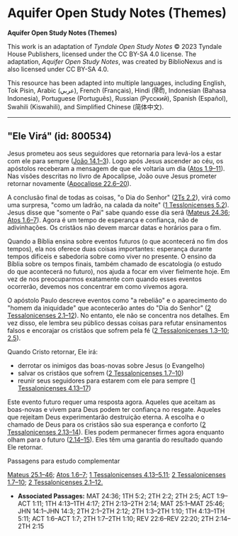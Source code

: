# Aquifer Open Study Notes (Themes)

**Aquifer Open Study Notes (Themes)**

This work is an adaptation of *Tyndale Open Study Notes* © 2023 Tyndale House Publishers, licensed under the CC BY\-SA 4\.0 license. The adaptation, *Aquifer Open Study Notes*, was created by BiblioNexus and is also licensed under CC BY\-SA 4\.0\.

This resource has been adapted into multiple languages, including English, Tok Pisin, Arabic (عربي), French (Français), Hindi (हिंदी), Indonesian (Bahasa Indonesia), Portuguese (Português), Russian (Русский), Spanish (Español), Swahili (Kiswahili), and Simplified Chinese (简体中文).



--------------------------------

## "Ele Virá" (id: 800534)

Jesus prometeu aos seus seguidores que retornaria para levá\-los a estar com ele para sempre ([João 14\.1–3](https://ref.ly/John14:1-John14:3)). Logo após Jesus ascender ao céu, os apóstolos receberam a mensagem de que ele voltaria um dia ([Atos 1\.9–11](https://ref.ly/Acts1:9-Acts1:11)). Nas visões descritas no livro de Apocalipse, João ouve Jesus prometer retornar novamente ([Apocalipse 22\.6–20](https://ref.ly/Rev22:6-Rev22:20)).

A conclusão final de todas as coisas, "o Dia do Senhor" ([2Ts 2\.2](https://ref.ly/2Thess2:2)), virá como uma surpresa, "como um ladrão, na calada da noite" ([1 Tesslonicenses 5\.2](https://ref.ly/1Thess5:2)). Jesus disse que "somente o Pai" sabe quando esse dia será ([Mateus 24\.36](https://ref.ly/Matt24:36); [Atos 1\.6–7](https://ref.ly/Acts1:6-Acts1:7)). Agora é um tempo de esperança e confiança, não de adivinhações. Os cristãos não devem marcar datas e horários para o fim.

Quando a Bíblia ensina sobre eventos futuros (o que acontecerá no fim dos tempos), ela nos oferece duas coisas importantes: esperança durante tempos difíceis e sabedoria sobre como viver no presente. O ensino da Bíblia sobre os tempos finais, também chamado de escatologia (o estudo do que acontecerá no futuro), nos ajuda a focar em viver fielmente hoje. Em vez de nos preocuparmos exatamente com quando esses eventos ocorrerão, devemos nos concentrar em como vivemos agora.

O apóstolo Paulo descreve eventos como "a rebelião" e o aparecimento do "homem da iniquidade" que acontecerão antes do "Dia do Senhor" ([2 Tessalonicenses 2\.1–12](https://ref.ly/2Thess2:1-2Thess2:12)). No entanto, ele não se concentra nos detalhes. Em vez disso, ele lembra seu público dessas coisas para refutar ensinamentos falsos e encorajar os cristãos que sofrem pela fé ([2 Tessalonicenses 1\.3–10](https://ref.ly/2Thess1:3-2Thess1:10); [2\.5](https://ref.ly/2Thess2:5)).

Quando Cristo retornar, Ele irá:

* derrotar os inimigos das boas\-novas sobre Jesus (o Evangelho)
* salvar os cristãos que sofrem ([2 Tessalonicenses 1\.7–10](https://ref.ly/2Thess1:7-2Thess1:10))
* reunir seus seguidores para estarem com ele para sempre ([1 Tessalonicenses 4\.13–17](https://ref.ly/1Thess4:13-1Thess4:17))

Este evento futuro requer uma resposta agora. Aqueles que aceitam as boas\-novas e vivem para Deus podem ter confiança no resgate. Aqueles que rejeitam Deus experimentarão destruição eterna. A escolha e o chamado de Deus para os cristãos são sua esperança e conforto ([2 Tessalonicenses 2\.13–14](https://ref.ly/2Thess2:13-2Thess2:14)). Eles podem permanecer firmes agora enquanto olham para o futuro ([2\.14–15](https://ref.ly/2Thess2:14-2Thess2:15)). Eles têm uma garantia do resultado quando Ele retornar.

Passagens para estudo complementar

[Mateus 25\.1–46](https://ref.ly/Matt25:1-Matt25:46); [Atos 1\.6–7](https://ref.ly/Acts1:6-Acts1:7); [1 Tessalonicenses 4\.13–5\.11](https://ref.ly/1Thess4:13-1Thess5:11); [2 Tessalonicenses 1\.7–10](https://ref.ly/2Thess1:7-2Thess1:10); [2 Tessalonicenses 2\.1–12\.](https://ref.ly/2Thess2:1-2Thess2:12)

* **Associated Passages:** MAT 24:36; 1TH 5:2; 2TH 2:2; 2TH 2:5; ACT 1:9–ACT 1:11; 1TH 4:13–1TH 4:17; 2TH 2:13–2TH 2:14; MAT 25:1–MAT 25:46; JHN 14:1–JHN 14:3; 2TH 2:1–2TH 2:12; 2TH 1:3–2TH 1:10; 1TH 4:13–1TH 5:11; ACT 1:6–ACT 1:7; 2TH 1:7–2TH 1:10; REV 22:6–REV 22:20; 2TH 2:14–2TH 2:15

